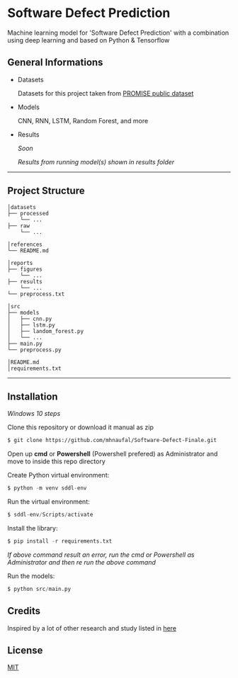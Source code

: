 # Software Defect Prediction

Machine learning model for 'Software Defect Prediction' with a combination using deep learning and based on Python & Tensorflow

## General Informations

- Datasets
  
  Datasets for this project taken from [PROMISE public dataset](http://promise.site.uottawa.ca/SERepository/datasets-page.html)

- Models
  
  CNN, RNN, LSTM, Random Forest, and more

- Results
  
  _Soon_
  
  _Results from running model(s) shown in results folder_

---

## Project Structure

```
│datasets
├── processed
    └── ...
├── raw
    └── ...

│references
└── README.md

│reports
├── figures
    └── ...
├── results
    └── ...
└── preprocess.txt

│src
├── models
│   ├── cnn.py
│   ├── lstm.py
│   ├── landom_forest.py
│   └── ...
├── main.py
└── preprocess.py

│README.md
│requirements.txt
```

---

## Installation

_Windows 10 steps_

Clone this repository or download it manual as zip

```bash
$ git clone https://github.com/mhnaufal/Software-Defect-Finale.git
```

Open up **cmd** or **Powershell** (Powershell prefered) as Administrator and move to inside this repo directory

Create Python virtual environment:

```python
$ python -m venv sddl-env
```

Run the virtual environment:

```python
$ sddl-env/Scripts/activate
```

Install the library:

```python
$ pip install -r requirements.txt
```

_If above command result an error, run the cmd or Powershell as Administrator and then re run the above command_

Run the models:

```python
$ python src/main.py
```

## Credits

Inspired by a lot of other research and study listed in [here](https://github.com/mhnaufal/Software-Defect-Finale/tree/main/references)

## License

[MIT](LICENSE)
